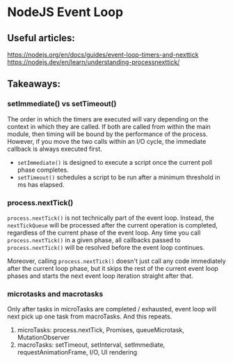 # NodeJS Event Loop

## Useful articles:

https://nodejs.org/en/docs/guides/event-loop-timers-and-nexttick
https://nodejs.dev/en/learn/understanding-processnexttick/

## Takeaways:

### setImmediate() vs setTimeout()

The order in which the timers are executed will vary depending on the context in which they are called. If both are called from within the main module, then timing will be bound by the performance of the process. However, if you move the two calls within an I/O cycle, the immediate callback is always executed first.

- `setImmediate()` is designed to execute a script once the current poll phase completes.
- `setTimeout()` schedules a script to be run after a minimum threshold in ms has elapsed.

### process.nextTick()

`process.nextTick()` is not technically part of the event loop. Instead, the `nextTickQueue` will be processed after the current operation is completed, regardless of the current phase of the event loop. Any time you call `process.nextTick()` in a given phase, all callbacks passed to `process.nextTick()` will be resolved before the event loop continues.

Moreover, calling `process.nextTick()` doesn't just call any code immediately after the current loop phase, but it skips the rest of the current event loop phases and starts the next event loop iteration straight after that.

### microtasks and macrotasks

Only after tasks in microTasks are completed / exhausted, event loop will next pick up one task from macroTasks. And this repeats.

1. microTasks: process.nextTick, Promises, queueMicrotask, MutationObserver
2. macroTasks: setTimeout, setInterval, setImmediate, requestAnimationFrame, I/O, UI rendering
